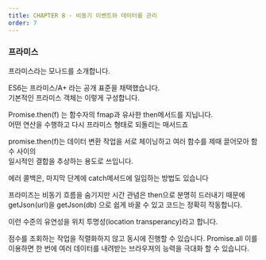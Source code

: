 ```yaml
---
title: CHAPTER 8 - 비동기 이벤트와 데이터를 관리
order: 7
---
```


### 프라미스 

프라미스라는 모나드를 소개합니다.  

ES6는 프라미스/A+ 라는 공개 표준을 채택했습니다.  
기본적인 프라미스 객체는 이렇게 구성합니다.  

Promise.then(f) 는 함수자의 fmap과 유사한 then메서드를 지닙니다.  
어떤 연산을 수행하고 다시 프라미스 형태로 되돌리는 매서드죠  

promise.then(f)는 데이터 변환 작업을 서로 체이닝하고 여러 함수를 제때 끌어모아 함수 사이의  
일시적인 결합을 추상하는 용도로 쓰입니다.  

에러 콜백은, 마지막 단계에 catch메서드에 일임하는 방법도 있습니다  
  
프라미즈는 비동기 흐름을 숨기지만 시간 관념은 then으로 분명히 드러내기 때문에
getJson(url)을 getJson(db) 으로 쉽게 바꿀 수 있고 코드는 정확히 작동합니다.
  
이런 수준의 유연성을 위치 투명성(location transperancy)라고 합니다.
  
점수를 조회하는 작업을 직렬화하지 않고 동시에 진행할 수 있습니다.
Promise.all 이를 이용하면 한 번에 여러 데이터를 내려받는 브라우져의 능력을 극대화 할 수 있습니다.
